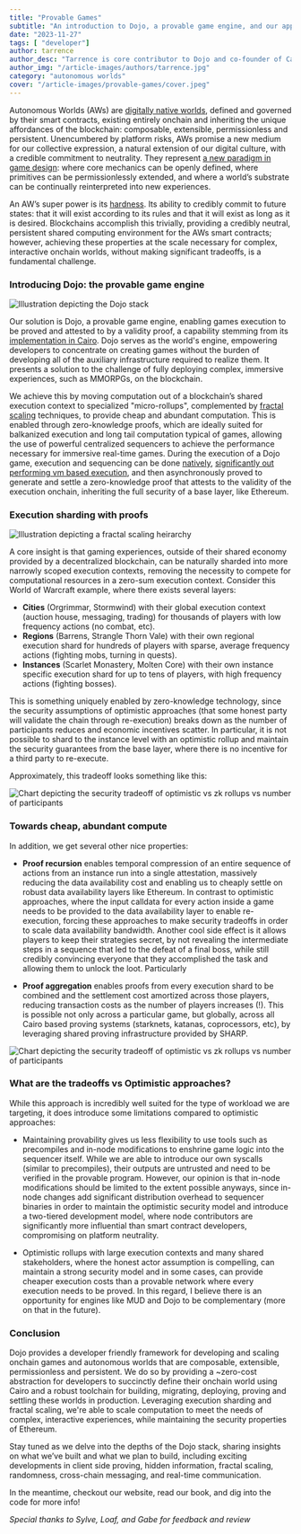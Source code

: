 ```yaml
---
title: "Provable Games"
subtitle: "An introduction to Dojo, a provable game engine, and our approach to providing the affordances necessary to realize the promise of Autonomous Worlds"
date: "2023-11-27"
tags: [ "developer"]
author: tarrence
author_desc: "Tarrence is core contributor to Dojo and co-founder of Cartridge"
author_img: "/article-images/authors/tarrence.jpg"
category: "autonomous worlds"
cover: "/article-images/provable-games/cover.jpeg"
---
```


Autonomous Worlds (AWs) are [digitally native worlds](https://aw.network/posts/the-case-for-autonomous-worlds), defined and governed by their smart contracts, existing entirely onchain and inheriting the unique affordances of the blockchain: composable, extensible, permissionless and persistent. Unencumbered by platform risks, AWs promise a new medium for our collective expression, a natural extension of our digital culture, with a credible commitment to neutrality. They represent [a new paradigm in game design](https://aw.network/posts/composable-engineering): where core mechanics can be openly defined, where primitives can be permissionlessly extended, and where a world’s substrate can be continually reinterpreted into new experiences.

An AW’s super power is its [hardness](https://stark.mirror.xyz/n2UpRqwdf7yjuiPKVICPpGoUNeDhlWxGqjulrlpyYi0). Its ability to credibly commit to future states: that it will exist according to its rules and that it will exist as long as it is desired. Blockchains accomplish this trivially, providing a credibly neutral, persistent shared computing environment for the AWs smart contracts; however, achieving these properties at the scale necessary for complex, interactive onchain worlds, without making significant tradeoffs, is a fundamental challenge.

### Introducing Dojo: the provable game engine

![Illustration depicting the Dojo stack](/article-images/provable-games/architecture.png)

Our solution is Dojo, a provable game engine, enabling games execution to be proved and attested to by a validity proof, a capability stemming from its [implementation in Cairo](https://github.com/starkware-libs/cairo). Dojo serves as the world's engine, empowering developers to concentrate on creating games without the burden of developing all of the auxiliary infrastructure required to realize them. It presents a solution to the challenge of fully deploying complex, immersive experiences, such as MMORPGs, on the blockchain.

We achieve this by moving computation out of a blockchain’s shared execution context to specialized "micro-rollups", complemented by [fractal scaling](https://medium.com/starkware/fractal-scaling-from-l2-to-l3-7fe238ecfb4f) techniques, to provide cheap and abundant computation. This is enabled through zero-knowledge proofs, which are ideally suited for balkanized execution and long tail computation typical of games, allowing the use of powerful centralized sequencers to achieve the performance necessary for immersive real-time games. During the execution of a Dojo game, execution and sequencing can be done [natively](https://github.com/lambdaclass/cairo_native), [significantly out performing vm based execution](https://twitter.com/fede_intern/status/1729165583596597647), and then asynchronously proved to generate and settle a zero-knowledge proof that attests to the validity of the execution onchain, inheriting the full security of a base layer, like Ethereum.

### Execution sharding with proofs

![Illustration depicting a fractal scaling heirarchy](/article-images/provable-games/fractal.png)

A core insight is that gaming experiences, outside of their shared economy provided by a decentralized blockchain, can be naturally sharded into more narrowly scoped execution contexts, removing the necessity to compete for computational resources in a zero-sum execution context. Consider this World of Warcraft example, where there exists several layers:

- **Cities** (Orgrimmar, Stormwind) with their global execution context (auction house, messaging, trading) for thousands of players with low frequency actions (no combat, etc).
- **Regions** (Barrens, Strangle Thorn Vale) with their own regional execution shard for hundreds of players with sparse, average frequency actions (fighting mobs, turning in quests).
- **Instances** (Scarlet Monastery, Molten Core) with their own instance specific execution shard for up to tens of players, with high frequency actions (fighting bosses).

This is something uniquely enabled by zero-knowledge technology, since the security assumptions of optimistic approaches (that some honest party will validate the chain through re-execution) breaks down as the number of participants reduces and economic incentives scatter. In particular, it is not possible to shard to the instance level with an optimistic rollup and maintain the security guarantees from the base layer, where there is no incentive for a third party to re-execute.

Approximately, this tradeoff looks something like this:

![Chart depicting the security tradeoff of optimistic vs zk rollups vs number of participants](/article-images/provable-games/security.png)

### Towards cheap, abundant compute

In addition, we get several other nice properties:

- **Proof recursion** enables temporal compression of an entire sequence of actions from an instance run into a single attestation, massively reducing the data availability cost and enabling us to cheaply settle on robust data availability layers like Ethereum. In contrast to optimistic approaches, where the input calldata for every action inside a game needs to be provided to the data availability layer to enable re-execution, forcing these approaches to make security tradeoffs in order to scale data availability bandwidth. Another cool side effect is it allows players to keep their strategies secret, by not revealing the intermediate steps in a sequence that led to the defeat of a final boss, while still credibly convincing everyone that they accomplished the task and allowing them to unlock the loot. Particularly 

- **Proof aggregation** enables proofs from every execution shard to be combined and the settlement cost amortized across those players, reducing transaction costs as the number of players increases (!). This is possible not only across a particular game, but globally, across all Cairo based proving systems (starknets, katanas, coprocessors, etc), by leveraging shared proving infrastructure provided by SHARP.

![Chart depicting the security tradeoff of optimistic vs zk rollups vs number of participants](/article-images/provable-games/aggregation.png)

### What are the tradeoffs vs Optimistic approaches?

While this approach is incredibly well suited for the type of workload we are targeting, it does introduce some limitations compared to optimistic approaches:

- Maintaining provability gives us less flexibility to use tools such as precompiles and in-node modifications to enshrine game logic into the sequencer itself. While we are able to introduce our own syscalls (similar to precompiles), their outputs are untrusted and need to be verified in the provable program. However, our opinion is that in-node modifications should be limited to the extent possible anyways, since in-node changes add significant distribution overhead to sequencer binaries in order to maintain the optimistic security model and introduce a two-tiered development model, where node contributors are significantly more influential than smart contract developers, compromising on platform neutrality.

- Optimistic rollups with large execution contexts and many shared stakeholders, where the honest actor assumption is compelling, can maintain a strong security model and in some cases, can provide cheaper execution costs than a provable network where every execution needs to be proved. In this regard, I believe there is an opportunity for engines like MUD and Dojo to be complementary (more on that in the future).


### Conclusion

Dojo provides a developer friendly framework for developing and scaling onchain games and autonomous worlds that are composable, extensible, permissionless and persistent. We do so by providing a ~zero-cost abstraction for developers to succinctly define their onchain world using Cairo and a robust toolchain for building, migrating, deploying, proving and settling these worlds in production. Leveraging execution sharding and fractal scaling, we're able to scale computation to meet the needs of complex, interactive experiences, while maintaining the security properties of Ethereum.

Stay tuned as we delve into the depths of the Dojo stack, sharing insights on what we’ve built and what we plan to build, including exciting developments in client side proving, hidden information, fractal scaling, randomness, cross-chain messaging, and real-time communication.

In the meantime, checkout our website, read our book, and dig into the code for more info!


_Special thanks to Sylve, Loaf, and Gabe for feedback and review_